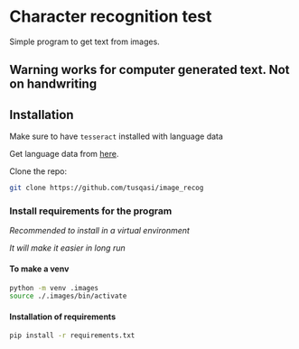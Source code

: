 # Character recognition test

Simple program to get text from images.

## Warning works for computer generated text. Not on handwriting

## Installation

Make sure to have `tesseract` installed with language data

Get language data from [here](https://github.com/tesseract-ocr/tessdata/blob/master/eng.traineddata).

Clone the repo:

```bash
git clone https://github.com/tusqasi/image_recog
```


### Install requirements for the program
  
_Recommended to install in a virtual environment_

_It will make it easier in long run_

#### To make a venv

```bash
python -m venv .images
source ./.images/bin/activate
```

#### Installation of requirements

```bash
pip install -r requirements.txt
```

